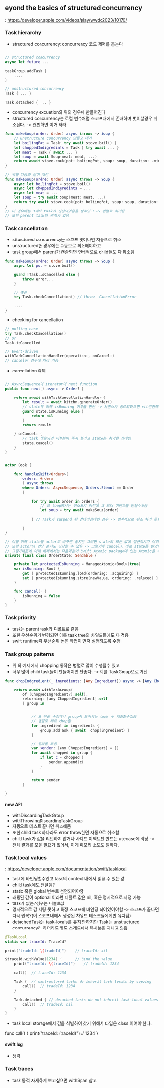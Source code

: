 ## eyond the basics of structured concurrency

: https://developer.apple.com/videos/play/wwdc2023/10170/


### Task hierarchy
- structured concurrency: concurrency 코드 제어를 돕는다
```swift

// structured concurrency
async let future ...

taskGroup.addTask {
	....
}

// unstructured concurrency
Task { ... }

Task.detached { ... }
```
- concurrency excuetion의 위의 경우에 만들어진다
- structured concurrency는 로컬 변수처럼 스코프내에서 존재하며 벗어날경우 취소된다.
-> 왠만하면 이거 써라
```swift
func makeSoup(order: Order) async throws -> Soup {
	// unstructure concurrency 만들고 대기
	let boilingPot = Task{ try await stove.boil() }
	let choppedIndigredints = Task { try await ... }
	let meat = Task { await ... }
	let soup = await Soup(meat: meat, ...)
	return await stove.cook(pot: boliingPot, soup: soup, duration: .minutes(10))
}

// 위를 다음과 같이 개선
func makeSoup(ordre: Order) async throws -> Soup {
	async let boilingPot = stove.boil()
	async let choppedIndigredints = ...
	async let meat = ...
	let soup = try await Soup(meat: meat, ...)
	return try await stove.cook(pot: boliingPot, soup: soup, duration: .minutes(10))
}
// 이 경우에는 3개의 task가 생성되었음을 알수있고 -> 병렬로 처리됨
// 또한 parent task와 관계가 있음
```

### Task cancellation
- stturctured concurrency는 스코프 벗어나면 자동으로 취소
- unstructured한 경우에는 수동으로 최소해야하고
- task group에서 parent가 캔슬되면 연쇄적으로 child들도 다 취소됨
```swift
func makeSoup(ordre: Order) async throws -> Soup {
	async let pot = stove.boil()

	guard !Task.isCancelled else {
		throw error...
	}

	// 혹은
	try Task.checkCancellation() // throw  CancellationError

	....
}

```
- checking for cancellation
```swift
// polling case
try Task.checkCancellation()
// or
Task.isCancelled

// Event-driven
withTaskCancellationHandler(operation:, onCancel:)
// cancel된 경우에 처리 가능
```
- cancellation 예제
```swift

// AsyncSequence의 iterator의 next function
public func next() async -> Order? {

	return await withTaskCancellationHandler {
		let result = await kitchn.generateOrder()
		// state에 의해 isRunning 여부를 판단 -> 시퀀스가 종료되었으면 nil반환해서 종료
		guard state.isRunning else {
			return nil
		}
		return result

	} onCancel: {
		// task 캔슬되면 이부분이 즉시 불리고 state는 취약한 상태임
		state.cancel()
	}
}


actor Cook {

	func handleShift<Orders>(
		orders: Orders
		) async throws 
		where Orders: AsyncSequence, Orders.Elemnt == Order 
		{

			for try await order in orders {
				// 요 loop에서는 취소되기 이전에 새 오더 이벤트를 받을수있음
				let soup = try await makeSoup(order)
				
			} // Task가 suspend 된 상태이상태인 경우 -> 명시적으로 취소 처리 못함

		}			
}

// 이를 위해 state를 actor로 바꾸면 좋지만 그러면 state의 모든 값에 접근하기가 어려워진다 -> 적절하지 않은 경우가 있음
// 또란 actor의 연산 순서도 장담할 수 없음 -> 그렇기에 cancel시 바로 state를 반영하기에는 부적절
// 그렇기때문에 아래 예제에서는 다음과같이 Swift Atomic package에 있는 Atomic을 사용하여 State를 정의, 혹은 디스패치큐나 락을 사용할수도있음
private final class OrderState: Sendable {

	private let protectedIsRunning = ManagedAtomic<Bool>(true)
	var isRunning: Bool {
		get { protectedIsRunning.load(ordering: .acquiring) }
		set { protectedIsRunning.store(newValue, ordering: .relaxed) }
	}

	func cancel() {
		isRunning = false
	}
}
```

### Task priority
- task는 parent task와 디폴트로 같음
- 또한 우선순위가 변경되면 이를 task tree의 차일드들에도 다 적용
- swift runtime이 우선순위 높은 작업이 먼저 실행되도록 수행

### Task group patterns
- 위 의 예제에서 chopping 동작은 병렬로 많이 수행될수 있고
- 너무 많이 child task들이 만들어지면 안좋다.
-> 이를 TaskGroup으로 개선
```swift
func chopIndgredient(_ ingredients: [Any Ingredient]) async -> [Any ChoppedIngredient] {

	return await withTaskGroup(
		of (ChoppedIngredient?).self), 
		returning: [any ChoppedIngredient].self 
		{ group in


			// 요 부분 수정해서 group에 들어가는 task 수 제한할수있음
			// 병렬로 재료 chop함
			for ingredient in ingredients {
				group.addTask { await  chop(ingredient) }
			}

			// 결과물 모음
			var sender: [any ChoppedIngredient] = []
			for await chopped in group {
				if let c = chopped {
					sender.append(c)
				}
			}

			return sender
		}

}
```
#### new API
- withDiscardingTaskGroup
- withThrowingDiscardingTaskGroup
- 자동으로 테스트 끝나면 취소해줌
- 또한 child task 하나라도 error throw한면 자동으로 취소함
- child task가 값을 리턴하지 않거나 사이드 이팩트만 만드는 usecase에 적당 -> 전체 결과를 모을 필요가 없어서, 이게 메모리 소모도 덜하다.

### Task local values
: https://developer.apple.com/documentation/swift/tasklocal
- task에 바인딩할수있고 task의 context 내에서 읽을 수 있는 값
- child task에도 전달됨?
- static 혹은 global 변수로 선언되어야함
- 래핑된 값이 optional 이라면 디폴트 값은 nil, 혹은 명시적으로 지정 가능
- task가 없는?경우는 디폴트값
- 명시적으로 값 세팅 못하고 특정 스코프에 바인딩 되어있어야함 -> 스코프가 끝나면 다시 원복?(이 스코프내에서 생성된 차일드 테스크들에게만 유지됨)
- detachedTask는 task-locals를 유지 안하지만 Task는 unstructured concurrency라 하더라도 별도 스레드에서 복사본을 지니고 있음
```swift
@TaskLocal
static var traceId: TraceId?

print("tradeId: \(tradeId)")	// traceId: nil

$traceId.withValue(1234) {		// bind the value
	print("traceId: \(traceId)")	// tradeId: 1234

	call()	// traceId: 1234

	Task {	// unstructured tasks do inherit task locals by copying
		call()	// tradeId: 1234
	}

	Task.detached {	// detached tasks do not inhreit task-local values
		call()	// tradeId: nil
	}
}
```
- task local storage에서 값을 식별하여 찾기 위해서 타입은 class 이여야 한다.

func call() {
	print("traceId: \(traceId)")	// 1234
}

#### swift log
- 생략

### Task traces
- task 동적 자세하게 보고싶으면 withSpan 참고